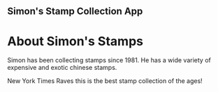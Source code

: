 Simon's Stamp Collection App
---

# About Simon's Stamps

Simon has been collecting stamps since 1981. He has a wide variety of expensive and exotic chinese stamps.

New York Times Raves this is the best stamp collection of the ages!